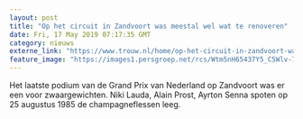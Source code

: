 ```yaml
---
layout: post
title: "Op het circuit in Zandvoort was meestal wel wat te renoveren"
date: Fri, 17 May 2019 07:17:35 GMT
category: nieuws
externe_link: "https://www.trouw.nl/home/op-het-circuit-in-zandvoort-was-meestal-wel-wat-te-renoveren~a1185e8e/"
feature_image: "https://images1.persgroep.net/rcs/Wtm5nH65437Y5_C5Wlv-7EZSHbU/diocontent/148355119/_focus/0.55/0.58/_fill/230/230?appId=e9b4e2a1869038ffcaf318a6d1463b0b&quality=0.9&format=jpeg"
---
```


Het laatste podium van de Grand Prix van Nederland op Zandvoort was er een voor zwaargewichten. Niki Lauda, Alain Prost, Ayrton Senna spoten op 25 augustus 1985 de champagneflessen leeg.
